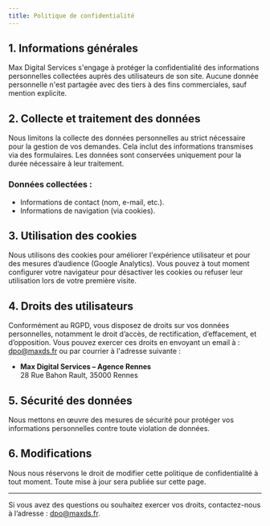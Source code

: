 ```yaml
---
title: Politique de confidentialité
---
```

## **1. Informations générales**

Max Digital Services s'engage à protéger la confidentialité des informations personnelles collectées auprès des utilisateurs de son site. Aucune donnée personnelle n'est partagée avec des tiers à des fins commerciales, sauf mention explicite.

## **2. Collecte et traitement des données**

Nous limitons la collecte des données personnelles au strict nécessaire pour la gestion de vos demandes. Cela inclut des informations transmises via des formulaires. Les données sont conservées uniquement pour la durée nécessaire à leur traitement.

### **Données collectées :**

- Informations de contact (nom, e-mail, etc.).
- Informations de navigation (via cookies).

## **3. Utilisation des cookies**

Nous utilisons des cookies pour améliorer l'expérience utilisateur et pour des mesures d’audience (Google Analytics). Vous pouvez à tout moment configurer votre navigateur pour désactiver les cookies ou refuser leur utilisation lors de votre première visite.

## **4. Droits des utilisateurs**

Conformément au RGPD, vous disposez de droits sur vos données personnelles, notamment le droit d’accès, de rectification, d’effacement, et d’opposition. Vous pouvez exercer ces droits en envoyant un email à : [dpo@maxds.fr](mailto:dpo@maxds.fr) ou par courrier à l'adresse suivante :

- **Max Digital Services – Agence Rennes**  
  28 Rue Bahon Rault, 35000 Rennes

## **5. Sécurité des données**

Nous mettons en œuvre des mesures de sécurité pour protéger vos informations personnelles contre toute violation de données.

## **6. Modifications**

Nous nous réservons le droit de modifier cette politique de confidentialité à tout moment. Toute mise à jour sera publiée sur cette page.

---

Si vous avez des questions ou souhaitez exercer vos droits, contactez-nous à l’adresse : [dpo@maxds.fr](mailto:dpo@maxds.fr).
